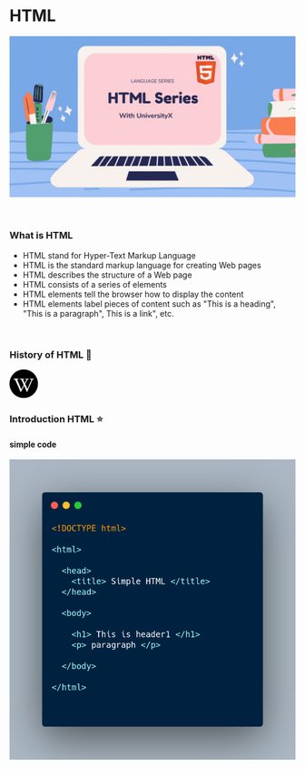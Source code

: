 # HTML  

![HTMLSERIE](media_sources/HTMLseries.gif)

<br>

### What is HTML

 * HTML stand for Hyper-Text Markup Language
 * HTML is the standard markup language for creating Web pages
 * HTML describes the structure of a Web page
 * HTML consists of a series of elements
 * HTML elements tell the browser how to display the content
 * HTML elements label pieces of content such as "This is a heading", "This is a paragraph", This is a link", etc.

<br>

### History of HTML :book:
<p>
    <a href="https://en.wikipedia.org/wiki/HTML">
        <img border="0" alt="Wikipedia" src="/media/Social/Wikipedia.png" width="50" height="50">
    </a>

</p>

### Introduction HTML :star:
#### simple code
![Simple](media_sources/image/simple.png)